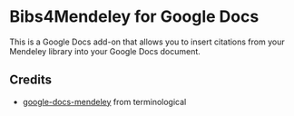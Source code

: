 # Bibs4Mendeley for Google Docs

This is a Google Docs add-on that allows you to insert citations from your Mendeley library into your Google Docs document.

## Credits

- [google-docs-mendeley](https://github.com/terminological/google-docs-mendeley) from terminological
